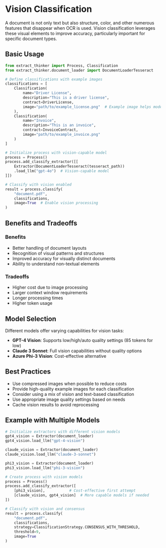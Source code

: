 # Vision Classification

A document is not only text but also structure, color, and other numerous features that disappear when OCR is used. Vision classification leverages these visual elements to improve accuracy, particularly important for specific document types.

## Basic Usage

```python
from extract_thinker import Process, Classification
from extract_thinker.document_loader import DocumentLoaderTesseract

# Define classifications with example images
classifications = [
    Classification(
        name="Driver License",
        description="This is a driver license",
        contract=DriverLicense,
        image="path/to/example_license.png"  # Example image helps model understand
    ),
    Classification(
        name="Invoice",
        description="This is an invoice",
        contract=InvoiceContract,
        image="path/to/example_invoice.png"
    )
]

# Initialize process with vision-capable model
process = Process()
process.add_classify_extractor([[
    Extractor(DocumentLoaderTesseract(tesseract_path))
    .load_llm("gpt-4o")  # Vision-capable model
]])

# Classify with vision enabled
result = process.classify(
    "document.pdf",
    classifications,
    image=True  # Enable vision processing
)
```

## Benefits and Tradeoffs

### Benefits
- Better handling of document layouts
- Recognition of visual patterns and structures
- Improved accuracy for visually distinct documents
- Ability to understand non-textual elements

### Tradeoffs
- Higher cost due to image processing
- Larger context window requirements
- Longer processing times
- Higher token usage

## Model Selection

Different models offer varying capabilities for vision tasks:

- **GPT-4 Vision**: Supports low/high/auto quality settings (85 tokens for low)
- **Claude 3 Sonnet**: Full vision capabilities without quality options
- **Azure Phi-3 Vision**: Cost-effective alternative

## Best Practices

- Use compressed images when possible to reduce costs
- Provide high-quality example images for each classification
- Consider using a mix of vision and text-based classification
- Use appropriate image quality settings based on needs
- Cache vision results to avoid reprocessing

## Example with Multiple Models

```python
# Initialize extractors with different vision models
gpt4_vision = Extractor(document_loader)
gpt4_vision.load_llm("gpt-4-vision")

claude_vision = Extractor(document_loader)
claude_vision.load_llm("claude-3-sonnet")

phi3_vision = Extractor(document_loader)
phi3_vision.load_llm("phi-3-vision")

# Create process with vision models
process = Process()
process.add_classify_extractor([
    [phi3_vision],           # Cost-effective first attempt
    [claude_vision, gpt4_vision]  # More capable models if needed
])

# Classify with vision and consensus
result = process.classify(
    "document.pdf",
    classifications,
    strategy=ClassificationStrategy.CONSENSUS_WITH_THRESHOLD,
    threshold=9,
    image=True
)
```

